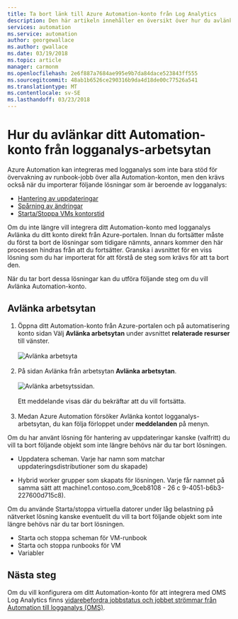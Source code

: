 ```yaml
---
title: Ta bort länk till Azure Automation-konto från Log Analytics
description: Den här artikeln innehåller en översikt över hur du avlänkar Azure Automation-konto från logganalys-arbetsytan.
services: automation
ms.service: automation
author: georgewallace
ms.author: gwallace
ms.date: 03/19/2018
ms.topic: article
manager: carmonm
ms.openlocfilehash: 2e6f887a7684ae995e9b7da84dace523843ff555
ms.sourcegitcommit: 48ab1b6526ce290316b9da4d18de00c77526a541
ms.translationtype: MT
ms.contentlocale: sv-SE
ms.lasthandoff: 03/23/2018
---
```

# <a name="how-to-unlink-your-automation-account-from-a-log-analytics-workspace"></a>Hur du avlänkar ditt Automation-konto från logganalys-arbetsytan

Azure Automation kan integreras med logganalys som inte bara stöd för övervakning av runbook-jobb över alla Automation-konton, men den krävs också när du importerar följande lösningar som är beroende av logganalys:

* [Hantering av uppdateringar](../operations-management-suite/oms-solution-update-management.md)
* [Spårning av ändringar](../log-analytics/log-analytics-change-tracking.md)
* [Starta/Stoppa VMs kontorstid](automation-solution-vm-management.md)
 
Om du inte längre vill integrera ditt Automation-konto med logganalys Avlänka du ditt konto direkt från Azure-portalen.  Innan du fortsätter måste du först ta bort de lösningar som tidigare nämnts, annars kommer den här processen hindras från att du fortsätter.  Granska i avsnittet för en viss lösning som du har importerat för att förstå de steg som krävs för att ta bort den.  

När du tar bort dessa lösningar kan du utföra följande steg om du vill Avlänka Automation-konto.

## <a name="unlink-workspace"></a>Avlänka arbetsytan

1. Öppna ditt Automation-konto från Azure-portalen och på automatisering konto sidan Välj **Avlänka arbetsytan** under avsnittet **relaterade resurser** till vänster.<br><br> ![Avlänka arbetsyta](media/automation-unlink-from-log-analytics/automation-unlink-workspace-option.png)<br><br>  
2. På sidan Avlänka från arbetsytan **Avlänka arbetsytan**.<br><br> ![Avlänka arbetsytssidan](media/automation-unlink-from-log-analytics/automation-unlink-workspace-blade.png).<br><br>  Ett meddelande visas där du bekräftar att du vill fortsätta.<br><br>
3. Medan Azure Automation försöker Avlänka kontot logganalys-arbetsytan, du kan följa förloppet under **meddelanden** på menyn.

Om du har använt lösning för hantering av uppdateringar kanske (valfritt) du vill ta bort följande objekt som inte längre behövs när du tar bort lösningen.

* Uppdatera scheman.  Varje har namn som matchar uppdateringsdistributioner som du skapade)

* Hybrid worker grupper som skapats för lösningen.  Varje får namnet på samma sätt att machine1.contoso.com_9ceb8108 - 26 c 9-4051-b6b3-227600d715c8).

Om du använde Starta/stoppa virtuella datorer under låg belastning på nätverket lösning kanske eventuellt du vill ta bort följande objekt som inte längre behövs när du tar bort lösningen.

* Starta och stoppa scheman för VM-runbook 
* Starta och stoppa runbooks för VM
* Variabler   

## <a name="next-steps"></a>Nästa steg

Om du vill konfigurera om ditt Automation-konto för att integrera med OMS Log Analytics finns [vidarebefordra jobbstatus och jobbet strömmar från Automation till logganalys (OMS)](automation-manage-send-joblogs-log-analytics.md). 